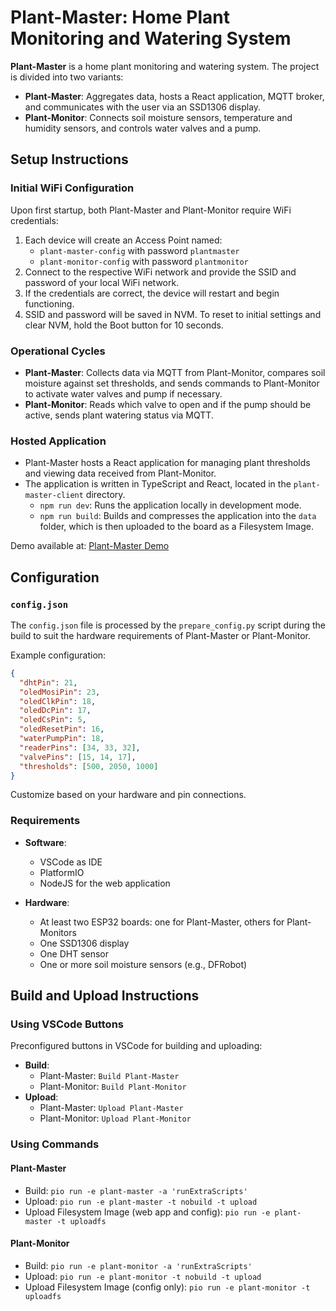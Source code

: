 # Plant-Master: Home Plant Monitoring and Watering System

**Plant-Master** is a home plant monitoring and watering system. The project is divided into two variants:

- **Plant-Master**: Aggregates data, hosts a React application, MQTT broker, and communicates with the user via an SSD1306 display.
- **Plant-Monitor**: Connects soil moisture sensors, temperature and humidity sensors, and controls water valves and a pump.

## Setup Instructions

### Initial WiFi Configuration

Upon first startup, both Plant-Master and Plant-Monitor require WiFi credentials:

1. Each device will create an Access Point named:
   - `plant-master-config` with password `plantmaster`
   - `plant-monitor-config` with password `plantmonitor`
2. Connect to the respective WiFi network and provide the SSID and password of your local WiFi network.
3. If the credentials are correct, the device will restart and begin functioning.
4. SSID and password will be saved in NVM. To reset to initial settings and clear NVM, hold the Boot button for 10 seconds.

### Operational Cycles

- **Plant-Master**: Collects data via MQTT from Plant-Monitor, compares soil moisture against set thresholds, and sends commands to Plant-Monitor to activate water valves and pump if necessary.
- **Plant-Monitor**: Reads which valve to open and if the pump should be active, sends plant watering status via MQTT.

### Hosted Application

- Plant-Master hosts a React application for managing plant thresholds and viewing data received from Plant-Monitor.
- The application is written in TypeScript and React, located in the `plant-master-client` directory.
  - `npm run dev`: Runs the application locally in development mode.
  - `npm run build`: Builds and compresses the application into the `data` folder, which is then uploaded to the board as a Filesystem Image.

Demo available at: [Plant-Master Demo](https://lankow.github.io/plant-master/)

## Configuration

### `config.json`

The `config.json` file is processed by the `prepare_config.py` script during the build to suit the hardware requirements of Plant-Master or Plant-Monitor.

Example configuration:

```json
{
  "dhtPin": 21,
  "oledMosiPin": 23,
  "oledClkPin": 18,
  "oledDcPin": 17,
  "oledCsPin": 5,
  "oledResetPin": 16,
  "waterPumpPin": 18,
  "readerPins": [34, 33, 32],
  "valvePins": [15, 14, 17],
  "thresholds": [500, 2050, 1000]
}
```

Customize based on your hardware and pin connections.

### Requirements

- **Software**:

  - VSCode as IDE
  - PlatformIO
  - NodeJS for the web application

- **Hardware**:
  - At least two ESP32 boards: one for Plant-Master, others for Plant-Monitors
  - One SSD1306 display
  - One DHT sensor
  - One or more soil moisture sensors (e.g., DFRobot)

## Build and Upload Instructions

### Using VSCode Buttons

Preconfigured buttons in VSCode for building and uploading:

- **Build**:
  - Plant-Master: `Build Plant-Master`
  - Plant-Monitor: `Build Plant-Monitor`
- **Upload**:
  - Plant-Master: `Upload Plant-Master`
  - Plant-Monitor: `Upload Plant-Monitor`

### Using Commands

#### Plant-Master

- Build: `pio run -e plant-master -a 'runExtraScripts'`
- Upload: `pio run -e plant-master -t nobuild -t upload`
- Upload Filesystem Image (web app and config): `pio run -e plant-master -t uploadfs`

#### Plant-Monitor

- Build: `pio run -e plant-monitor -a 'runExtraScripts'`
- Upload: `pio run -e plant-monitor -t nobuild -t upload`
- Upload Filesystem Image (config only): `pio run -e plant-monitor -t uploadfs`
